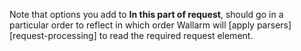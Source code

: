 Note that options you add to **In this part of request**, should go in a particular order to reflect in which order Wallarm will [apply parsers][request-processing] to read the required request element.